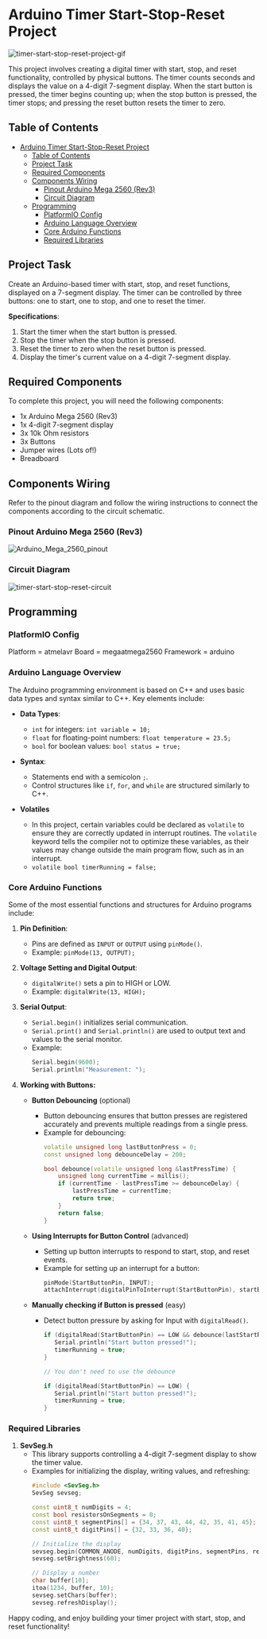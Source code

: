 # Arduino Timer Start-Stop-Reset Project

<!-- ![timer-start-stop-reset-project-image](assets/timer-start-stop-reset.png) -->

![timer-start-stop-reset-project-gif](assets/timer-start-stop-reset.gif)

This project involves creating a digital timer with start, stop, and reset functionality, controlled by physical buttons. The timer counts seconds and displays the value on a 4-digit 7-segment display. When the start button is pressed, the timer begins counting up; when the stop button is pressed, the timer stops; and pressing the reset button resets the timer to zero.

## Table of Contents
- [Arduino Timer Start-Stop-Reset Project](#arduino-timer-start-stop-reset-project)
  - [Table of Contents](#table-of-contents)
  - [Project Task](#project-task)
  - [Required Components](#required-components)
  - [Components Wiring](#components-wiring)
    - [Pinout Arduino Mega 2560 (Rev3)](#pinout-arduino-mega-2560-rev3)
    - [Circuit Diagram](#circuit-diagram)
  - [Programming](#programming)
    - [PlatformIO Config](#platformio-config)
    - [Arduino Language Overview](#arduino-language-overview)
    - [Core Arduino Functions](#core-arduino-functions)
    - [Required Libraries](#required-libraries)

## Project Task
Create an Arduino-based timer with start, stop, and reset functions, displayed on a 7-segment display. The timer can be controlled by three buttons: one to start, one to stop, and one to reset the timer.

**Specifications**:
1. Start the timer when the start button is pressed.
2. Stop the timer when the stop button is pressed.
3. Reset the timer to zero when the reset button is pressed.
4. Display the timer's current value on a 4-digit 7-segment display.

## Required Components
To complete this project, you will need the following components:

- 1x Arduino Mega 2560 (Rev3)
- 1x 4-digit 7-segment display
- 3x 10k Ohm resistors
- 3x Buttons
- Jumper wires (Lots of!)
- Breadboard

## Components Wiring
Refer to the pinout diagram and follow the wiring instructions to connect the components according to the circuit schematic.

### Pinout Arduino Mega 2560 (Rev3)
![Arduino_Mega_2560_pinout](assets/Arduino_Mega_2560_Pinout.png)

### Circuit Diagram
![timer-start-stop-reset-circuit](assets/timer-start-stop-reset_Steckplatine.png)

## Programming

### PlatformIO Config
Platform = atmelavr
Board = megaatmega2560
Framework = arduino

### Arduino Language Overview
The Arduino programming environment is based on C++ and uses basic data types and syntax similar to C++. Key elements include:

- **Data Types**:
  - `int` for integers: `int variable = 10;`
  - `float` for floating-point numbers: `float temperature = 23.5;`
  - `bool` for boolean values: `bool status = true;`

- **Syntax**: 
  - Statements end with a semicolon `;`.
  - Control structures like `if`, `for`, and `while` are structured similarly to C++.

- **Volatiles**
  - In this project, certain variables could be declared as `volatile` to ensure they are correctly updated in interrupt routines. The `volatile` keyword tells the compiler not to optimize these variables, as their values may change outside the main program flow, such as in an interrupt.
  - `volatile bool timerRunning = false;`


### Core Arduino Functions

Some of the most essential functions and structures for Arduino programs include:

1. **Pin Definition**:
   - Pins are defined as `INPUT` or `OUTPUT` using `pinMode()`.
   - Example: `pinMode(13, OUTPUT);`

2. **Voltage Setting and Digital Output**:
   - `digitalWrite()` sets a pin to HIGH or LOW.
   - Example: `digitalWrite(13, HIGH);`

3. **Serial Output**:
   - `Serial.begin()` initializes serial communication.
   - `Serial.print()` and `Serial.println()` are used to output text and values to the serial monitor.
   - Example:
     ```cpp
     Serial.begin(9600);
     Serial.println("Measurement: ");
     ```
4. **Working with Buttons:**

   - **Button Debouncing** (optional)
      - Button debouncing ensures that button presses are registered accurately and prevents multiple readings from a single press.
      - Example for debouncing:
        ```cpp
        volatile unsigned long lastButtonPress = 0;
        const unsigned long debounceDelay = 200;

        bool debounce(volatile unsigned long &lastPressTime) {
            unsigned long currentTime = millis();
            if (currentTime - lastPressTime >= debounceDelay) {
                lastPressTime = currentTime;
                return true;
            }
            return false;
        }
        ```

   - **Using Interrupts for Button Control** (advanced)
      - Setting up button interrupts to respond to start, stop, and reset events.
      - Example for setting up an interrupt for a button:
        ```cpp
        pinMode(StartButtonPin, INPUT);
        attachInterrupt(digitalPinToInterrupt(StartButtonPin), startButtonReleased, FALLING);
        ```
   - **Manually checking if Button is pressed** (easy)
      - Detect button pressure by asking for Input with `digitalRead()`.
        ```cpp
        if (digitalRead(StartButtonPin) == LOW && debounce(lastStartPress)) {
           Serial.println("Start button pressed!");
           timerRunning = true;
        }

        // You don't need to use the debounce

        if (digitalRead(StartButtonPin) == LOW) {
           Serial.println("Start button pressed!");
           timerRunning = true;
        }
        ```   

### Required Libraries

1. **SevSeg.h**
   - This library supports controlling a 4-digit 7-segment display to show the timer value.
   - Examples for initializing the display, writing values, and refreshing:
     ```cpp
     #include <SevSeg.h>
     SevSeg sevseg;

     const uint8_t numDigits = 4;  
     const bool resistorsOnSegments = 0; 
     const uint8_t segmentPins[] = {34, 37, 43, 44, 42, 35, 41, 45};
     const uint8_t digitPins[] = {32, 33, 36, 40};

     // Initialize the display
     sevseg.begin(COMMON_ANODE, numDigits, digitPins, segmentPins, resistorsOnSegments);
     sevseg.setBrightness(60);

     // Display a number
     char buffer[10];
     itoa(1234, buffer, 10);
     sevseg.setChars(buffer);
     sevseg.refreshDisplay();
     ```

Happy coding, and enjoy building your timer project with start, stop, and reset functionality!
